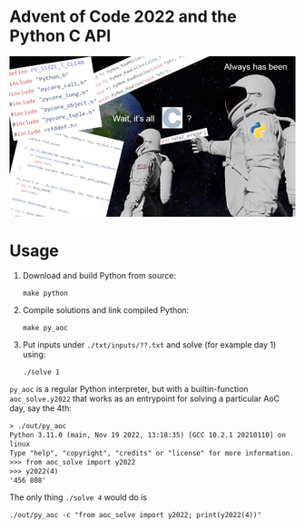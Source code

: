 # Advent of Code 2022 and the Python C API

![](./haha.png)

# Usage

1. Download and build Python from source:
    ```
    make python
    ```
2. Compile solutions and link compiled Python:
    ```
    make py_aoc
    ```
3. Put inputs under `./txt/inputs/??.txt` and solve (for example day 1) using:
    ```
    ./solve 1
    ```

`py_aoc` is a regular Python interpreter, but with a builtin-function `aoc_solve.y2022` that works as an entrypoint for solving a particular AoC day, say the 4th:
```
> ./out/py_aoc
Python 3.11.0 (main, Nov 19 2022, 13:18:35) [GCC 10.2.1 20210110] on linux
Type "help", "copyright", "credits" or "license" for more information.
>>> from aoc_solve import y2022
>>> y2022(4)
'456 808'
```

The only thing `./solve 4` would do is
```
./out/py_aoc -c "from aoc_solve import y2022; print(y2022(4))"
```
